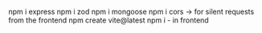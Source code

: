 npm i express
npm i zod
npm i mongoose
npm i cors -> for silent requests from the frontend
npm create vite@latest
npm i - in frontend
